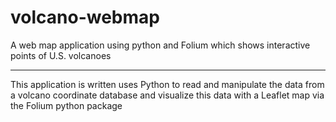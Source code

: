 # volcano-webmap
A web map application using python and Folium which shows interactive points of U.S. volcanoes

----------------------------------------

This application is written uses Python to read and manipulate the data from a volcano coordinate database and visualize this data with a Leaflet map via the Folium python package
